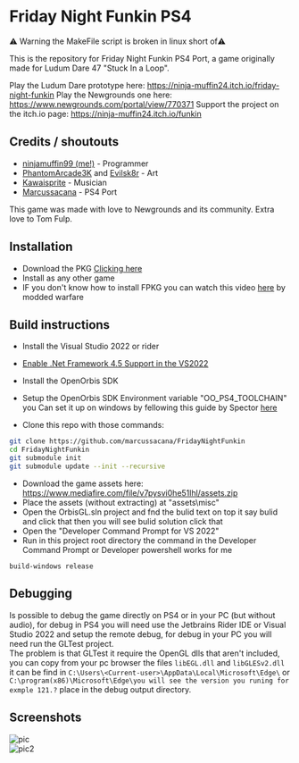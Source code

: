 # Friday Night Funkin PS4

⚠️ Warning the MakeFile script is broken in linux short of⚠️

This is the repository for Friday Night Funkin PS4 Port, a game originally made for Ludum Dare 47 "Stuck In a Loop".

Play the Ludum Dare prototype here: https://ninja-muffin24.itch.io/friday-night-funkin
Play the Newgrounds one here: https://www.newgrounds.com/portal/view/770371
Support the project on the itch.io page: https://ninja-muffin24.itch.io/funkin

## Credits / shoutouts

- [ninjamuffin99 (me!)](https://twitter.com/ninja_muffin99) - Programmer
- [PhantomArcade3K](https://twitter.com/phantomarcade3k) and [Evilsk8r](https://twitter.com/evilsk8r) - Art
- [Kawaisprite](https://twitter.com/kawaisprite) - Musician
- [Marcussacana](https://github.com/marcussacana) - PS4 Port

This game was made with love to Newgrounds and its community. Extra love to Tom Fulp.

## Installation
- Download the PKG [Clicking here](https://github.com/marcussacana/FridayNightFunkin/releases/)
- Install as any other game
- IF you don't know how to install FPKG you can watch this video [here](https://www.youtube.com/watch?v=ljw-EizKTas) by modded warfare

## Build instructions
- Install the Visual Studio 2022 or rider
- [Enable .Net Framework 4.5 Support in the VS2022](https://stackoverflow.com/questions/70022194/open-net-framework-4-5-project-in-vs-2022-is-there-any-workaround)
- Install the OpenOrbis SDK 
- Setup the OpenOrbis SDK Environment variable "OO_PS4_TOOLCHAIN" you Can set it up on windows by fellowing this guide by Spector [here](https://www.youtube.com/watch?v=pqzsva6OjuE)

- Clone this repo with those commands:
```sh
git clone https://github.com/marcussacana/FridayNightFunkin
cd FridayNightFunkin
git submodule init
git submodule update --init --recursive
```
- Download the game assets here: https://www.mediafire.com/file/v7pysvi0he51lhl/assets.zip
- Place the assets (without extracting) at "assets\misc"
- Open the OrbisGL.sln project and  fnd the bulid text on top it say bulid and click that then you will see bulid solution click that
- Open the "Developer Command Prompt for VS 2022" 
- Run in this project root directory the command in the Developer Command Prompt or Developer powershell works for me
```
build-windows release
```

## Debugging
Is possible to debug the game directly on PS4 or in your PC (but without audio),
for debug in PS4 you will need use the Jetbrains Rider IDE or Visual Studio 2022 and setup the remote debug, for debug in your PC you will need run the GLTest project.  
The problem is that GLTest it require the OpenGL dlls that aren't included, you can copy from your pc browser the files `libEGL.dll` and `libGLESv2.dll` it can be find in `C:\Users\<Current-user>\AppData\Local\Microsoft\Edge\` or `C:\program(x86)\Microsoft\Edge\you will see the version you runing for exmple 121.?` place in the debug output directory.

## Screenshots
![pic](https://github.com/marcussacana/FridayNightFunkin/assets/10576957/bb31fa58-ff8b-43c5-b780-ae6c9dd9d149)  
![pic2](https://github.com/marcussacana/FridayNightFunkin/assets/10576957/cd22a728-5f59-45d5-87ff-3d274d731822)
